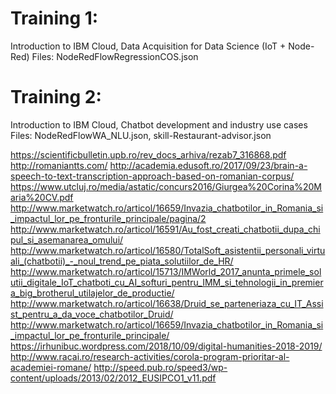 # Training 1: 
Introduction to IBM Cloud, Data Acquisition for Data Science (IoT + Node-Red)
Files:
NodeRedFlowRegressionCOS.json

# Training 2:
Introduction to IBM Cloud, Chatbot development and industry use cases
Files:
NodeRedFlowWA_NLU.json,
skill-Restaurant-advisor.json


https://scientificbulletin.upb.ro/rev_docs_arhiva/rezab7_316868.pdf
http://romaniantts.com/
http://academia.edusoft.ro/2017/09/23/brain-a-speech-to-text-transcription-approach-based-on-romanian-corpus/
https://www.utcluj.ro/media/astatic/concurs2016/Giurgea%20Corina%20Maria%20CV.pdf
http://www.marketwatch.ro/articol/16659/Invazia_chatbotilor_in_Romania_si_impactul_lor_pe_fronturile_principale/pagina/2
http://www.marketwatch.ro/articol/16591/Au_fost_creati_chatbotii_dupa_chipul_si_asemanarea_omului/
http://www.marketwatch.ro/articol/16580/TotalSoft_asistentii_personali_virtuali_(chatbotii)_-_noul_trend_pe_piata_solutiilor_de_HR/
http://www.marketwatch.ro/articol/15713/IMWorld_2017_anunta_primele_solutii_digitale_IoT_chatboti_cu_AI_softuri_pentru_IMM_si_tehnologii_in_premiera_big_brotherul_utilajelor_de_productie/
http://www.marketwatch.ro/articol/16638/Druid_se_parteneriaza_cu_IT_Assist_pentru_a_da_voce_chatbotilor_Druid/
http://www.marketwatch.ro/articol/16659/Invazia_chatbotilor_in_Romania_si_impactul_lor_pe_fronturile_principale/
https://irhunibuc.wordpress.com/2018/10/09/digital-humanities-2018-2019/
http://www.racai.ro/research-activities/corola-program-prioritar-al-academiei-romane/
http://speed.pub.ro/speed3/wp-content/uploads/2013/02/2012_EUSIPCO1_v11.pdf
